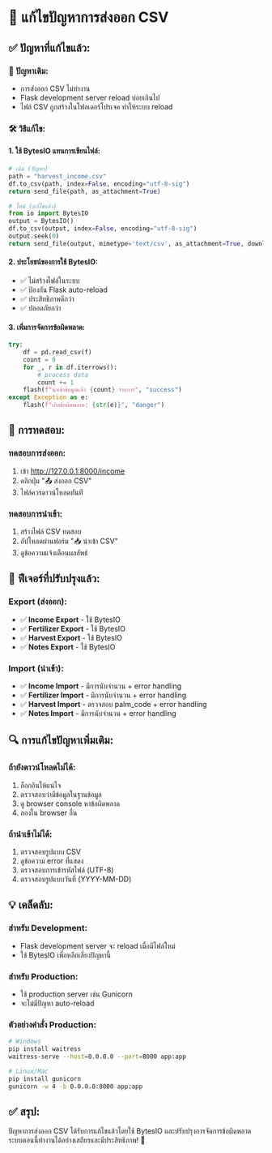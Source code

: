 # 🔧 แก้ไขปัญหาการส่งออก CSV

## ✅ **ปัญหาที่แก้ไขแล้ว:**

### 🚨 **ปัญหาเดิม:**
- การส่งออก CSV ไม่ทำงาน
- Flask development server reload บ่อยเกินไป
- ไฟล์ CSV ถูกสร้างในโฟลเดอร์โปรเจค ทำให้ระบบ reload

### 🛠️ **วิธีแก้ไข:**

#### 1. **ใช้ BytesIO แทนการเขียนไฟล์:**
```python
# เดิม (ปัญหา)
path = "harvest_income.csv"
df.to_csv(path, index=False, encoding="utf-8-sig")
return send_file(path, as_attachment=True)

# ใหม่ (แก้ไขแล้ว)
from io import BytesIO
output = BytesIO()
df.to_csv(output, index=False, encoding="utf-8-sig")
output.seek(0)
return send_file(output, mimetype='text/csv', as_attachment=True, download_name='harvest_income.csv')
```

#### 2. **ประโยชน์ของการใช้ BytesIO:**
- ✅ ไม่สร้างไฟล์ในระบบ
- ✅ ป้องกัน Flask auto-reload 
- ✅ ประสิทธิภาพดีกว่า
- ✅ ปลอดภัยกว่า

#### 3. **เพิ่มการจัดการข้อผิดพลาด:**
```python
try:
    df = pd.read_csv(f)
    count = 0
    for _, r in df.iterrows():
        # process data
        count += 1
    flash(f"นำเข้าข้อมูลแล้ว {count} รายการ", "success")
except Exception as e:
    flash(f"เกิดข้อผิดพลาด: {str(e)}", "danger")
```

## 🧪 **การทดสอบ:**

### ทดสอบการส่งออก:
1. เข้า http://127.0.0.1:8000/income
2. คลิกปุ่ม "📤 ส่งออก CSV"
3. ไฟล์ควรดาวน์โหลดทันที

### ทดสอบการนำเข้า:
1. สร้างไฟล์ CSV ทดสอบ
2. อัปโหลดผ่านฟอร์ม "📥 นำเข้า CSV"
3. ดูข้อความแจ้งเตือนผลลัพธ์

## 🎯 **ฟีเจอร์ที่ปรับปรุงแล้ว:**

### Export (ส่งออก):
- ✅ **Income Export** - ใช้ BytesIO
- ✅ **Fertilizer Export** - ใช้ BytesIO  
- ✅ **Harvest Export** - ใช้ BytesIO
- ✅ **Notes Export** - ใช้ BytesIO

### Import (นำเข้า):
- ✅ **Income Import** - มีการนับจำนวน + error handling
- ✅ **Fertilizer Import** - มีการนับจำนวน + error handling
- ✅ **Harvest Import** - ตรวจสอบ palm_code + error handling
- ✅ **Notes Import** - มีการนับจำนวน + error handling

## 🔍 **การแก้ไขปัญหาเพิ่มเติม:**

### ถ้ายังดาวน์โหลดไม่ได้:
1. ล็อกอินให้แน่ใจ
2. ตรวจสอบว่ามีข้อมูลในฐานข้อมูล
3. ดู browser console หาข้อผิดพลาด
4. ลองใน browser อื่น

### ถ้านำเข้าไม่ได้:
1. ตรวจสอบรูปแบบ CSV
2. ดูข้อความ error ที่แสดง
3. ตรวจสอบการเข้ารหัสไฟล์ (UTF-8)
4. ตรวจสอบรูปแบบวันที่ (YYYY-MM-DD)

## 💡 **เคล็ดลับ:**

### สำหรับ Development:
- Flask development server จะ reload เมื่อมีไฟล์ใหม่
- ใช้ BytesIO เพื่อหลีกเลี่ยงปัญหานี้

### สำหรับ Production:
- ใช้ production server เช่น Gunicorn
- จะไม่มีปัญหา auto-reload

### ตัวอย่างคำสั่ง Production:
```bash
# Windows
pip install waitress
waitress-serve --host=0.0.0.0 --port=8000 app:app

# Linux/Mac  
pip install gunicorn
gunicorn -w 4 -b 0.0.0.0:8000 app:app
```

## ✅ **สรุป:**
ปัญหาการส่งออก CSV ได้รับการแก้ไขแล้วโดยใช้ BytesIO และปรับปรุงการจัดการข้อผิดพลาด ระบบตอนนี้ทำงานได้อย่างเสถียรและมีประสิทธิภาพ! 🎉

